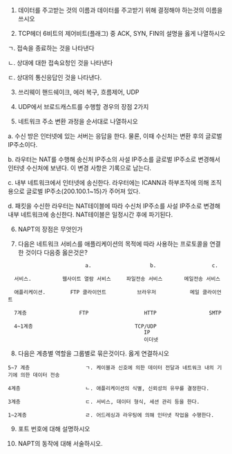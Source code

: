 1. 데이터를 주고받는 것의 이름과 데이터를 주고받기 위해 결정해야 하는것의 이름을 쓰시오

2. TCP헤더 6비트의 제어비트(플래그) 중 ACK, SYN, FIN의 설명을 옳게 나열하시오
  
  ㄱ. 접속을 종료하는 것을 나타낸다

  ㄴ. 상대에 대한 접속요청인 것을 나타낸다

  ㄷ. 상대의 통신응답인 것을 나타낸다. 

3. 쓰리웨이 핸드쉐이크, 에러 복구, 흐름제어, UDP

4. UDP에서 브로드캐스트를 수행할 경우의 장점 2가지 

5. 네트워크 주소 변환 과정을 순서대로 나열하시오
  
  a. 수신 방은 인터넷에 있는 서버는 응답을 한다. 물론, 이때 수신처는 변환 후의 글로벌 IP주소이다. 

  b. 라우터는 NAT를 수행해 송신처 IP주소의 사설 IP주소를 글로벌 IP주소로 변경해서 인터넷 수신처에 보낸다. 이 변경 사항은 기록으로 남는다.

  c. 내부 네트워크에서 인터넷에 송신한다. 라우터에는 ICANN과 하부조직에 의해 조직용으로 글로벌 IP주소(200.100.1~15)가 주어져 있다.

  d. 패킷을 수신한 라우터는 NAT테이블에 따라 수신처 IP주소를 사설 IP주소로 변경해 내부 네트워크에 송신한다. NAT테이블은 일정시간 후에 파기된다.

  6. NAPT의 장점은 무엇인가

7. 다음은 네트워크 서비스를 애플리케이션의 목적에 따라 사용하는 프로토콜을 연결한 것이다 다음중 옳은것은?
   
```
                         a.                   b.                  c. 

  서비스.          웹사이트 열람 서비스     파일전송 서비스       메일전송 서비스

  애플리케이션.        FTP 클라이언트          브라우저           메일 클라이언트

  7계층                 FTP                  HTTP                 SMTP

  4~1계층                                 TCP/UDP
                                            IP
                                            이더넷
```

8. 다음은 계층별 역할을 그룹별로 묶은것이다. 옳게 연결하시오

```
5~7 계층                  ㄱ. 케이블과 신호에 의한 데이터 전달과 네트워크 내의 기기에 의한 데이터 전송

4계층                     ㄴ. 애플리케이션의 식별, 신뢰성의 유무를 결정한다.

3계층                     ㄷ. 서비스, 데이터 형식, 세션 관리 등을 한다.

1~2계층                   ㄹ. 어드레싱과 라우팅에 의해 인터넷 작업을 수행한다.
```


9. 포트 번호에 대해 설명하시오

10. NAPT의 동작에 대해 서술하시오.